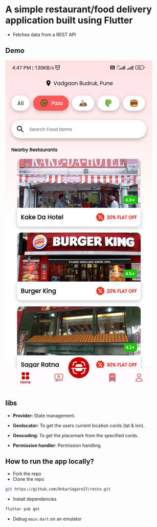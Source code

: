 # A simple restaurant/food delivery application built using Flutter

- Fetches data from a REST API

## Demo


![](https://github.com/OnkarSagare27/resto/blob/master/demo/demo.jpg)


## libs

- **Provider:** State management.

- **Geolocator:** To get the users current location cords (lat & lon).

- **Geocoding**: To get the placemark from the specified cords.

- **Permission handler**: Permission handling.

## How to run the app locally?
- Fork the repo
- Clone the repo
```sh
git https://github.com/OnkarSagare27/resto.git
```
- Install dependencies
```sh
flutter pub get
```
- Debug ``main.dart`` on an emulator